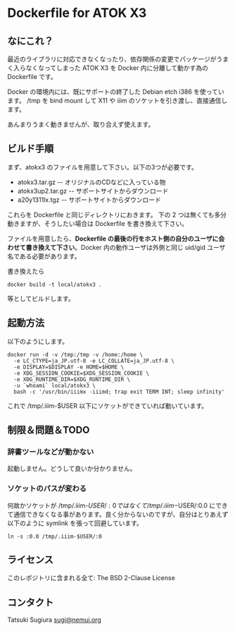 # Dockerfile for ATOK X3

## なにこれ？

最近のライブラリに対応できなくなったり、依存関係の変更でパッケージがうまく入らなくなってしまった
ATOK X3 を Docker 内に分離して動かす為の Dockerfile です。

Docker の環境内には、既にサポートの終了した Debian etch i386 を使っています。
/tmp を bind mount して X11 や iiim のソケットを引き渡し、直接通信します。

あんまりうまく動きませんが、取り合えず使えます。

## ビルド手順

まず、atokx3 のファイルを用意して下さい。以下の3つが必要です。

* atokx3.tar.gz -- オリジナルのCDなどに入っている物
* atokx3up2.tar.gz -- サポートサイトからダウンロード
* a20y1311lx.tgz  -- サポートサイトからダウンロード

これらを Dockerfile と同じディレクトリにおきます。
下の 2 つは無くても多分動きますが、そうしたい場合は Dockerfile を書き換えて下さい。

ファイルを用意したら、**Dockerfile の最後の行をホスト側の自分のユーザに会わせて書き換えて下さい**。Docker 内の動作ユーザは外側と同じ uid/gid ユーザ名である必要があります。

書き換えたら

    docker build -t local/atokx3 .

等としてビルドします。

## 起動方法

以下のようにします。

    docker run -d -v /tmp:/tmp -v /home:/home \
      -e LC_CTYPE=ja_JP.utf-8 -e LC_COLLATE=ja_JP.utf-8 \
      -e DISPLAY=$DISPLAY -e HOME=$HOME \
      -e XDG_SESSION_COOKIE=$XDG_SESSION_COOKIE \
      -e XDG_RUNTIME_DIR=$XDG_RUNTIME_DIR \
      -u `whoami` local/atokx3 \
      bash -c '/usr/bin/iiimx -iiimd; trap exit TERM INT; sleep infinity'

これで /tmp/.iiim-$USER 以下にソケットができていれば動いています。

## 制限＆問題＆TODO

### 辞書ツールなどが動かない

起動しません。どうして良いか分かりません。

### ソケットのパスが変わる

何故かソケットが /tmp/.iiim-$USER/:0 ではなくて /tmp/.iiim-$USER/:0.0
にできて通信できなくなる事があります。良く分からないのですが、自分はとりあえず以下のように symlink を張って回避しています。

    ln -s :0.0 /tmp/.iiim-$USER/:0 

## ライセンス

このレポジトリに含まれる全て: The BSD 2-Clause License

## コンタクト

Tatsuki Sugiura <sugi@nemui.org>
